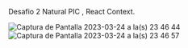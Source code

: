 Desafio 2 Natural PIC , React Context.

![Captura de Pantalla 2023-03-24 a la(s) 23 46 44](https://user-images.githubusercontent.com/112424139/227690071-51cd07ae-73f4-4ee3-97ac-824026274928.png)
![Captura de Pantalla 2023-03-24 a la(s) 23 46 57](https://user-images.githubusercontent.com/112424139/227690091-1495d322-0b4e-4331-abfb-f6d098c205ba.png)
